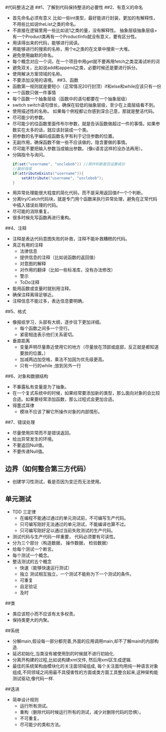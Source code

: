 #代码整洁之道
##1、了解到代码保持整洁的必要性
##2、有意义的命名
+ 首先命名必须有意义
   比如一些int类型，最好能进行封装，更加的有解释性，不用些比如说theList之类的命名。
+ 不直接在逻辑里用一些比如说1之类的量，没有解释性。
抽象层级抽象层级+ 有一个Product类再有一个ProductInfo就没有意义，要有区分性。
+ 用读得出来的代码，能够进行阅读。
+ 用能够进行的搜索的名称，用个e之类的在文章中搜索一大堆。
+ 避免使用幽默的命名。
+ 每个概念对应一个词，在一个项目中用get就不要再用fetch之类混淆试听的词
+ 避免双关，比如说add和append之类，必要时候还是要进行拆分。
+ 使用解决方案领域的名称。
+ 不要添加没用的语境。
##3、函数
+ 函数第一规则就是要短小（正常情况20行封顶）if和else和while应该只有一份
+ 一个函数只做一件事情
+ 每个函数一个抽象层级（函数中的语句都要在一个抽象层级）
+ switch
  switch语句很长，确保在较低的抽象层级，至少在上面层级看不到。
+ 使用描述性的名称。
  如果每个例程都让你感到深合己意，那就是整洁代码。
+ 尽可能少的参数。
+ 尽可能少的往函数里面传布尔参数，就是告诉函数做超过一件的事情。如果参数实在太多的话，就应该封装成一个类。
+ 把参数的名字编码成函数名字有利于记住参数的位置。
+ 无副作用，确保函数不做一些不应该做的，隐含要做的事情。
+ 尽可能不要把输入参数当成输出参数。（像c语言这样的没办法再用）。
+ 分隔指令与询问。
   ```java
   if(set("username", "unclebob")) //用作判断是否设置成功
   //最好改成
   if(attributeExists("username")){
       setAttribute("username", "unclebob");
   }
   ```
+ 用异常处理能很大程度的简化代码，而不是采用返回值if一个个判断。
+ 分离try/Catch代码块，就是专门用个函数来执行异常处理，避免在正常代码中插入错误处理的代码。
+ 尽可能的消除重复。
+ 很多时候先写函数再进行重构。

##4、注释
+ 注释是表达代码意图失败的补救，注释不能补救糟糕的代码。
+ 真正有用的注释
    - 法律信息
    - 提供信息的注释（比如说函数的返回值）
    - 对意图的解释
    - 对作用的翻译（比如一些标准库，没有办法修改）
    - 警示
    - ToDo注释
+ 能用函数或变量时就别用注释。
+ 确保注释离得足够近。
+ 注释信息不能过多，表达信息要明确。

##5、格式
+ 像报纸学习，头部有大纲，逐步往下更加详细。
  - 每个函数之间多一个空行。
  - 紧密相连表示他们关系密切。
+ 垂直距离
  - 变量声明尽量靠近使用它的地方（尽量放在顶部或底部，反正就是都知道要放的位置。）
  - 加减两边加空格，乘法不加因为优先级更高。
  - 只有一行的while ;放到另外一行

##6、对象和数据结构
+ 不暴露私有变量是为了抽象。
+ 在一个复式系统中的时候，如果经常要添加新的类型，那么面向对象的会比较合适。如果要经常添加函数，那么过程式会更加合适。
+ 得墨忒耳律
  - 模块不应该了解它所操作对象的内部情形。 

##7、错误处理
+ 尽量使用异常而不是错误返回。
+ 给出异常发生的环境。
+ 不要返回Null值。
+ 不要传递Null值。

## 边界（如何整合第三方代码）
+ 创建学习性测试，看是否因为变迁而无法使用。

## 单元测试
+ TDD 三定律
   - 在编程不能通过通过的单元测试前，不可编写生产代码。
   - 只可编写刚好无法通过的单元测试，不能编译也算不过。
   - 只可编写刚好足以通过当前失败测试的生产代码。
+ 测试代码与生产代码一样重要， 代码必须要有可读性。
+ 分为三个部分（构造数据， 操作数据， 检验数据）
+ 给每个测试一个断言。
+ 每个测试一个概念。
+ 整洁测试的五个概念
   - 快速（能够快速运行测试）
   - 独立 测试相互独立，一个测试不能称为下一个测试的条件。
   - 可重复
   - 自足验证
   - 及时

##类
+ 类应该短小而不应该有太多权责。
+ 保持类更大的内聚。

##系统
+ 分解main,假设每一部分都完善,外面的应用调用main,却不了解main的内部构造.
+ 延迟初始化,当类没有被使用到的时候就不进行初始化.
+ 分离开构建的过程,比如说构建xml文件, 然后用xml区生成逻辑.
+ 最佳的系统架构由模块化的关注面领域组成, 每个关注面均用纯一种语言对象组成,不同领域之间用最不具侵害性的方面或类方面工具整合起来,这种架构能测试驱动,像代码一样.

##迭进
+ 简单设计规则
   - 运行所有测试。
   - 重构（删除代码时候运行所有的测试，减少对删除代码的恐惧）。
   - 不可重复。
   - 尽可能少的类和方法。
